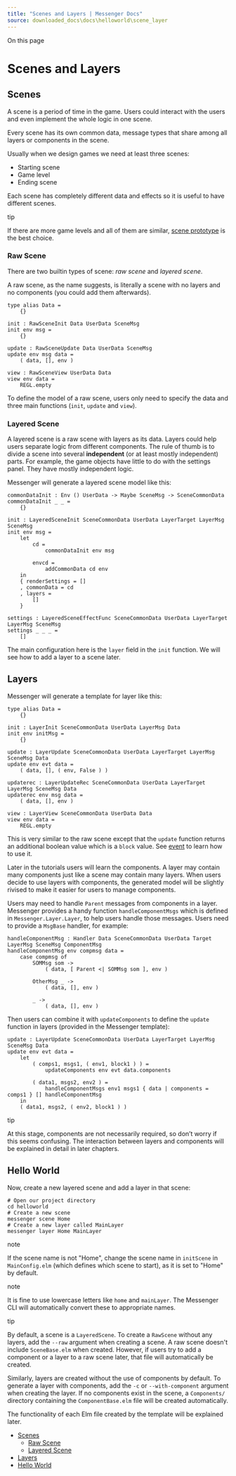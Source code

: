```yaml
---
title: "Scenes and Layers | Messenger Docs"
source: downloaded_docs\docs\helloworld\scene_layer
---
```


On this page

# Scenes and Layers

## Scenes[​](#scenes "Direct link to Scenes")

A scene is a period of time in the game. Users could interact with the users and even implement the whole logic in one scene.

Every scene has its own common data, message types that share among all layers or components in the scene.

Usually when we design games we need at least three scenes:

- Starting scene
- Game level
- Ending scene

Each scene has completely different data and effects so it is useful to have different scenes.

tip

If there are more game levels and all of them are similar, [scene prototype](/docs/sproto) is the best choice.

### Raw Scene[​](#raw-scene "Direct link to Raw Scene")

There are two builtin types of scene: *raw scene* and *layered scene*.

A raw scene, as the name suggests, is literally a scene with no layers and no components (you could add them afterwards).

```
type alias Data =  
    {}  
  
init : RawSceneInit Data UserData SceneMsg  
init env msg =  
    {}  
  
update : RawSceneUpdate Data UserData SceneMsg  
update env msg data =  
    ( data, [], env )  
  
view : RawSceneView UserData Data  
view env data =  
    REGL.empty  

```

To define the model of a raw scene, users only need to specify the data and three main functions (`init`, `update` and `view`).

### Layered Scene[​](#layered-scene "Direct link to Layered Scene")

A layered scene is a raw scene with layers as its data. Layers could help users separate logic from different components.
The rule of thumb is to divide a scene into several **independent** (or at least mostly independent) parts. For example, the game objects have little to do with the settings panel. They have mostly independent logic.

Messenger will generate a layered scene model like this:

```
commonDataInit : Env () UserData -> Maybe SceneMsg -> SceneCommonData  
commonDataInit _ _ =  
    {}  
  
init : LayeredSceneInit SceneCommonData UserData LayerTarget LayerMsg SceneMsg  
init env msg =  
    let  
        cd =  
            commonDataInit env msg  
  
        envcd =  
            addCommonData cd env  
    in  
    { renderSettings = []  
    , commonData = cd  
    , layers =  
        []  
    }  
  
settings : LayeredSceneEffectFunc SceneCommonData UserData LayerTarget LayerMsg SceneMsg  
settings _ _ _ =  
    []  

```

The main configuration here is the `layer` field in the `init` function. We will see how to add a layer to a scene later.

## Layers[​](#layers "Direct link to Layers")

Messenger will generate a template for layer like this:

```
type alias Data =  
    {}  
  
init : LayerInit SceneCommonData UserData LayerMsg Data  
init env initMsg =  
    {}  
  
update : LayerUpdate SceneCommonData UserData LayerTarget LayerMsg SceneMsg Data  
update env evt data =  
    ( data, [], ( env, False ) )  
  
updaterec : LayerUpdateRec SceneCommonData UserData LayerTarget LayerMsg SceneMsg Data  
updaterec env msg data =  
    ( data, [], env )  
  
view : LayerView SceneCommonData UserData Data  
view env data =  
    REGL.empty  

```

This is very similar to the raw scene except that the `update` function returns an additional boolean value which is a `block` value.
See [event](/docs/event) to learn how to use it.

Later in the tutorials users will learn the components. A layer may contain many components just like a scene may contain many layers. When users decide to use layers with components, the generated model will be slightly rivised to make it easier for users to manage components.

Users may need to handle `Parent` messages from components in a layer. Messenger provides a handy function `handleComponentMsgs` which is defined in `Messenger.Layer.Layer`, to help users handle those messages. Users need to provide a `MsgBase` handler, for example:

```
handleComponentMsg : Handler Data SceneCommonData UserData Target LayerMsg SceneMsg ComponentMsg  
handleComponentMsg env compmsg data =  
    case compmsg of  
        SOMMsg som ->  
            ( data, [ Parent <| SOMMsg som ], env )  
  
        OtherMsg _ ->  
            ( data, [], env )  
  
        _ ->  
            ( data, [], env )  

```

Then users can combine it with `updateComponents` to define the `update` function in layers (provided in the Messenger template):

```
update : LayerUpdate SceneCommonData UserData LayerTarget LayerMsg SceneMsg Data  
update env evt data =  
    let  
        ( comps1, msgs1, ( env1, block1 ) ) =  
            updateComponents env evt data.components  
  
        ( data1, msgs2, env2 ) =  
            handleComponentMsgs env1 msgs1 { data | components = comps1 } [] handleComponentMsg  
    in  
    ( data1, msgs2, ( env2, block1 ) )  

```

tip

At this stage, components are not necessarily required, so don’t worry if this seems confusing. The interaction between layers and components will be explained in detail in later chapters.

## Hello World[​](#hello-world "Direct link to Hello World")

Now, create a new layered scene and add a layer in that scene:

```
# Open our project directory  
cd helloworld  
# Create a new scene  
messenger scene Home  
# Create a new layer called MainLayer  
messenger layer Home MainLayer  

```

note

If the scene name is not "Home", change the scene name in `initScene` in `MainConfig.elm` (which defines which scene to start), as it is set to "Home" by default.

note

It is fine to use lowercase letters like `home` and `mainLayer`. The Messenger CLI will automatically convert these to appropriate names.

tip

By default, a scene is a `LayeredScene`. To create a `RawScene` without any layers, add the `--raw` argument when creating a scene. A raw scene doesn't include `SceneBase.elm` when created. However, if users try to add a component or a layer to a raw scene later, that file will automatically be created.

Similarly, layers are created without the use of components by default. To generate a layer with components, add the `-c` or `--with-component` argument when creating the layer. If no components exist in the scene, a `Components/` directory containing the `ComponentBase.elm` file will be created automatically.

The functionality of each Elm file created by the template will be explained later.

- [Scenes](#scenes)
  - [Raw Scene](#raw-scene)
  - [Layered Scene](#layered-scene)
- [Layers](#layers)
- [Hello World](#hello-world)